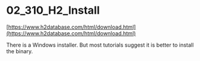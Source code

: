 # 02_310_H2_Install

[https://www.h2database.com/html/download.html](https://www.h2database.com/html/download.html)

There is a Windows installer.  But most tutorials suggest it is better to install the binary.